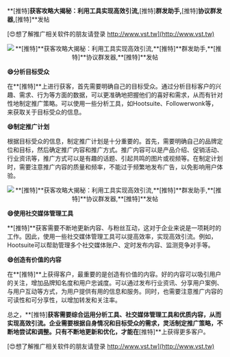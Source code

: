 **[推特]**获客攻略大揭秘：利用工具实现高效引流,**[推特]**群发助手,**[推特]**协议群发器,**[推特]**发帖

[😍想了解推广相关软件的朋友请登录 http://www.vst.tw](http://www.vst.tw)

 <center><img src="https://vst.tw/MP4/tuiguang/png/7.png" alt="**[推特]**获客攻略大揭秘：利用工具实现高效引流,**[推特]**群发助手,**[推特]**协议群发器,**[推特]**发帖"></center>

**😄分析目标受众**

在**[推特]**上进行获客，首先需要明确自己的目标受众。通过分析目标客户的兴趣、需求、行为等方面的数据，可以更准确地把握他们的喜好和需求，从而有针对性地制定推广策略。可以使用一些分析工具，如Hootsuite、Followerwonk等，来获取关于目标受众的信息。

**😄制定推广计划**

根据目标受众的信息，制定推广计划是十分重要的。首先，需要明确自己的品牌定位和目标，然后确定推广内容和推广方式。推广内容可以是产品介绍、促销活动、行业资讯等，推广方式可以是有趣的话题、引起共鸣的图片或视频等。在制定计划时，需要注意推广内容的质量和频率，不能过于频繁地发布广告，以免影响用户体验。

 <center><img src="https://vst.tw/MP4/tuiguang/png/2.png" alt="**[推特]**获客攻略大揭秘：利用工具实现高效引流,**[推特]**群发助手,**[推特]**协议群发器,**[推特]**发帖"></center>

**😄使用社交媒体管理工具**

**[推特]**获客需要不断地更新内容、与粉丝互动，这对于企业来说是一项耗时的工作。因此，使用一些社交媒体管理工具可以提高效率，实现高效引流。例如，Hootsuite可以帮助管理多个社交媒体账户、定时发布内容、监测竞争对手等。

**😄创造有价值的内容**

在**[推特]**上获得客户，最重要的是创造有价值的内容。好的内容可以吸引用户的关注，增加品牌知名度和用户忠诚度。可以通过发布行业资讯、分享用户案例、与用户互动等方式，为用户提供有用的信息和服务。同时，也需要注意推广内容的可读性和可分享性，以增加转发和关注率。

总之，**[推特]**获客需要综合运用分析工具、社交媒体管理工具和优质内容，从而实现高效引流。企业需要根据自身情况和目标受众的需求，灵活制定推广策略，不断地尝试和调整。只有不断地更新和优化，才能在**[推特]**上获得更多客户。

[😍想了解推广相关软件的朋友请登录 http://www.vst.tw](http://www.vst.tw)



